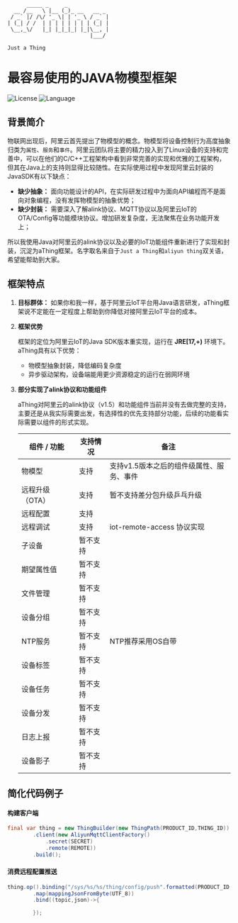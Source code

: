 ```text
      _____ _     _
  __ /__   \ |__ (_)_ __   __ _
 / _` |/ /\/ '_ \| | '_ \ / _` |
| (_| / /  | | | | | | | | (_| |
 \__,_\/   |_| |_|_|_| |_|\__, |
                          |___/

Just a Thing
```

# 最容易使用的JAVA物模型框架

![License](https://img.shields.io/badge/license-MIT-brightgreen)
![Language](https://img.shields.io/badge/language-java-brightgreen)

## 背景简介

物联网出现后，阿里云首先提出了物模型的概念。物模型将设备控制行为高度抽象归类为`属性`、`服务`和`事件`。阿里云团队将主要的精力投入到了Linux设备的支持和完善中，可以在他们的C/C++工程架构中看到非常完善的实现和优雅的工程架构，但其在Java上的支持则显得比较随性。在实际使用过程中发现阿里云封装的JavaSDK有以下缺点：

- **缺少抽象：** 面向功能设计的API，在实际研发过程中为面向API编程而不是面向对象编程，没有发挥物模型的抽象优势；
- **缺少封装：** 需要深入了解alink协议、MQTT协议以及阿里云IoT的OTA/Config等功能模块协议。增加研发复杂度，无法聚焦在业务功能开发上；

所以我使用Java对阿里云的alink协议以及必要的IoT功能组件重新进行了实现和封装，沉淀为aThing框架。名字取名来自于`Just a Thing`和`aliyun thing`双关语，希望能帮助到大家。

## 框架特点

1. **目标群体：** 如果你和我一样，基于阿里云IoT平台用Java语言研发，aThing框架说不定能在一定程度上帮助到你降低对接阿里云IoT平台的成本。

2. **框架优势**

   框架的定位为阿里云IoT的Java SDK版本重实现，运行在 **JRE[17,+)** 环境下。aThing具有以下优势：

    - 物模型抽象封装，降低编码复杂度
    - 异步驱动架构，设备端能用更少资源稳定的运行在弱网环境

3. **部分实现了alink协议和功能组件**

   aThing对阿里云的alink协议（v1.5）和功能组件当前并没有去做完整的支持，主要还是从我实际需要出发，有选择性的优先支持部分功能，后续的功能看实际需要以组件的形式实现。

   |组件 / 功能|支持情况|备注|
   |---|---|---|
   |物模型|支持|支持v1.5版本之后的组件级属性、服务、事件|
   |远程升级（OTA）|支持|暂不支持差分包升级乒乓升级|
   |远程配置|支持||
   |远程调试|支持|iot-remote-access 协议实现|
   |子设备|暂不支持||
   |期望属性值|暂不支持||   
   |文件管理|暂不支持||
   |设备分组|暂不支持||
   |NTP服务|暂不支持|NTP推荐采用OS自带|
   |设备标签|暂不支持||
   |设备任务|暂不支持||
   |设备分发|暂不支持||
   |日志上报|暂不支持||
   |设备影子|暂不支持||

## 简化代码例子

#### 构建客户端

```java
final var thing = new ThingBuilder(new ThingPath(PRODUCT_ID,THING_ID))
        .client(new AliyunMqttClientFactory()
            .secret(SECRET)
            .remote(REMOTE))
        .build();
```

#### 消费远程配置推送

```java
thing.op().binding("/sys/%s/%s/thing/config/push".formatted(PRODUCT_ID, THING_ID))
        .map(mappingJsonFromByte(UTF_8))
        .bind((topic,json)->{

        });
```

